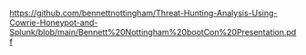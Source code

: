 https://github.com/bennettnottingham/Threat-Hunting-Analysis-Using-Cowrie-Honeypot-and-Splunk/blob/main/Bennett%20Nottingham%20bootCon%20Presentation.pdf
